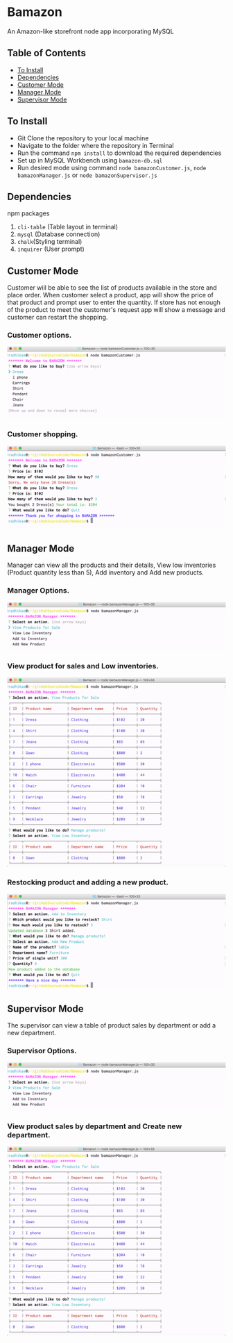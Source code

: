 # Bamazon
An Amazon-like storefront node app incorporating MySQL

## Table of Contents

- [To Install](#to-install)
- [Dependencies](#dependencies)
- [Customer Mode](#customer-mode)
- [Manager Mode](#manager-mode)
- [Supervisor Mode](#supervisor-mode)

## To Install
* Git Clone the repository to your local machine
* Navigate to the folder where the repository in Terminal
* Run the command `npm install` to download the required dependencies
* Set up in MySQL Workbench using `bamazon-db.sql`
* Run desired mode using command `node bamazonCustomer.js`, `node bamazonManager.js` or `node bamazonSupervisor.js`

## Dependencies
npm packages
1. `cli-table` (Table layout in terminal)
1. `mysql` (Database connection)
1. `chalk`(Styling terminal)
1. `inquirer` (User prompt)

## Customer Mode
Customer wiil be able to see the list of products available in the store and place order. When customer select a product, app will show the price of that product and prompt user to enter the quantity. If store has not enough of the product to meet the customer's request app will show a message and customer can restart the shopping.

### Customer options.
![BamazonCustomer1](/Screenshots/BamazonCustomer1.png?raw=true)

### Customer shopping.
![BamazonCustomer2](/Screenshots/BamazonCustomer2.png?raw=true)

## Manager Mode
Manager can view all the products and their details, View low inventories (Product quantity less than 5), Add inventory and Add new products.

### Manager Options.
![BamazonManager1](/Screenshots/BamazonManager1.png?raw=true)

### View product for sales and Low inventories.
![BamazonCustomer2](/Screenshots/BamazonManager2.png?raw=true)

### Restocking product and adding a new product.
![BamazonCustomer3](/Screenshots/BamazonManager3.png?raw=true)

## Supervisor Mode
The supervisor can view a table of product sales by department or add a new department. 

### Supervisor Options.
![BamazonManager1](/Screenshots/BamazonManager1.png?raw=true)

### View product sales by department and Create new department.
![BamazonManager2](/Screenshots/BamazonManager2.png?raw=true)
